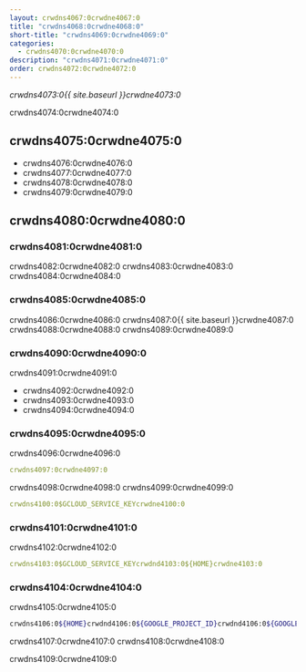 ```yaml
---
layout: crwdns4067:0crwdne4067:0
title: "crwdns4068:0crwdne4068:0"
short-title: "crwdns4069:0crwdne4069:0"
categories:
  - crwdns4070:0crwdne4070:0
description: "crwdns4071:0crwdne4071:0"
order: crwdns4072:0crwdne4072:0
---
```

*crwdns4073:0{{ site.baseurl }}crwdne4073:0*

crwdns4074:0crwdne4074:0

## crwdns4075:0crwdne4075:0

- crwdns4076:0crwdne4076:0
- crwdns4077:0crwdne4077:0
- crwdns4078:0crwdne4078:0
- crwdns4079:0crwdne4079:0

## crwdns4080:0crwdne4080:0

### crwdns4081:0crwdne4081:0

crwdns4082:0crwdne4082:0 crwdns4083:0crwdne4083:0 crwdns4084:0crwdne4084:0

### crwdns4085:0crwdne4085:0

crwdns4086:0crwdne4086:0 crwdns4087:0{{ site.baseurl }}crwdne4087:0 crwdns4088:0crwdne4088:0 crwdns4089:0crwdne4089:0

### crwdns4090:0crwdne4090:0

crwdns4091:0crwdne4091:0

- crwdns4092:0crwdne4092:0
- crwdns4093:0crwdne4093:0
- crwdns4094:0crwdne4094:0

### crwdns4095:0crwdne4095:0

crwdns4096:0crwdne4096:0

```yaml
crwdns4097:0crwdne4097:0
```

crwdns4098:0crwdne4098:0 crwdns4099:0crwdne4099:0

```yaml
crwdns4100:0$GCLOUD_SERVICE_KEYcrwdne4100:0
```

### crwdns4101:0crwdne4101:0

crwdns4102:0crwdne4102:0

```yaml
crwdns4103:0$GCLOUD_SERVICE_KEYcrwdnd4103:0${HOME}crwdne4103:0
```

### crwdns4104:0crwdne4104:0

crwdns4105:0crwdne4105:0

```bash
crwdns4106:0${HOME}crwdnd4106:0${GOOGLE_PROJECT_ID}crwdnd4106:0${GOOGLE_COMPUTE_ZONE}crwdnd4106:0${GOOGLE_CLUSTER_NAME}crwdne4106:0
```

crwdns4107:0crwdne4107:0 crwdns4108:0crwdne4108:0

crwdns4109:0crwdne4109:0